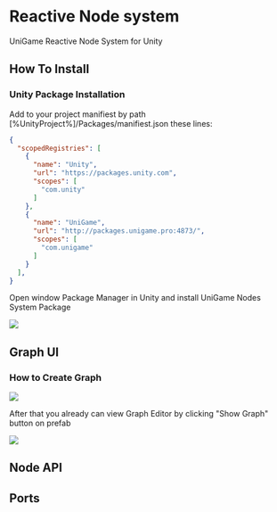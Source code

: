 # Reactive Node system

UniGame Reactive Node System for Unity

## How To Install

### Unity Package Installation

Add to your project manifiest by path [%UnityProject%]/Packages/manifiest.json these lines:

```json
{
  "scopedRegistries": [
    {
      "name": "Unity",
      "url": "https://packages.unity.com",
      "scopes": [
        "com.unity"
      ]
    },
    {
      "name": "UniGame",
      "url": "http://packages.unigame.pro:4873/",
      "scopes": [
        "com.unigame"
      ]
    }
  ],
}
```
Open window Package Manager in Unity and install UniGame Nodes System Package

![](https://i.gyazo.com/f240bdd1819943bdc19d774213c19125.png)

## Graph UI

### How to Create Graph

![](https://i.gyazo.com/fbe45b82715d49e1a061fb4038c027da.png)

After that you already can view Graph Editor by clicking "Show Graph" button on prefab

![](https://i.gyazo.com/a3bc4692e2efdd61b73933d21524aa98.png)

## Node API

## Ports



